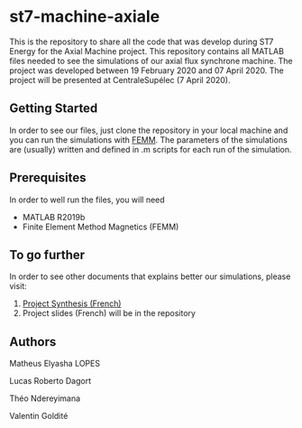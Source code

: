 # st7-machine-axiale
This is the repository to share all the code that was develop during ST7 Energy for the Axial Machine project.
This repository contains all MATLAB files needed to see the simulations of our axial flux synchrone machine. The project was developed between 19 February 2020 and 07 April 2020. The project will be presented at CentraleSupélec (7 April 2020).

## Getting Started
In order to see our files, just clone the repository in your local machine and you can run the simulations with [FEMM](http://www.femm.info/wiki/Download). The parameters of the simulations are (usually) written and defined in .m scripts for each run of the simulation.

## Prerequisites
In order to well run the files, you will need
- MATLAB R2019b
- Finite Element Method Magnetics (FEMM)

## To go further
In order to see other documents that explains better our simulations, please visit:

1. [Project Synthesis (French)](https://www.overleaf.com/read/kktmzyqbvwfn)
2. Project slides (French) will be in the repository

## Authors
Matheus Elyasha LOPES

Lucas Roberto Dagort

Théo Ndereyimana

Valentin Goldité
